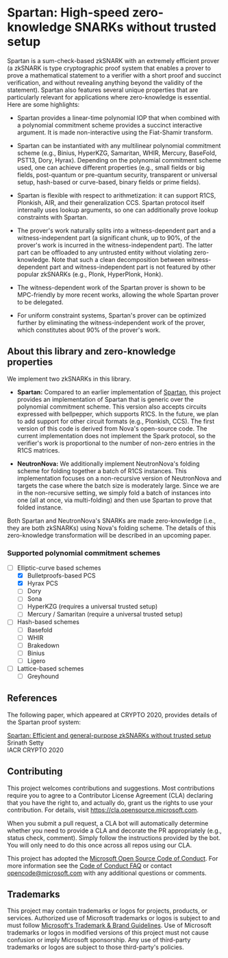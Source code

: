 # Spartan: High-speed zero-knowledge SNARKs without trusted setup
Spartan is a sum-check-based zkSNARK with an extremely efficient prover (a zkSNARK is type cryptographic proof system that enables a prover to prove a mathematical statement to a verifier with a short proof and succinct verification, and without revealing anything beyond the validity of the statement). Spartan also features several unique properties that are particularly relevant for applications where zero-knowledge is essential. Here are some highlights:

* Spartan provides a linear-time polynomial IOP that when combined with a polynomial commitment scheme provides a succinct interactive argument. It is made non-interactive using the Fiat-Shamir transform.

* Spartan can be instantiated with any multilinear polynomial commitment scheme (e.g., Binius, HyperKZG, Samaritan, WHIR, Mercury, BaseFold, PST13, Dory, Hyrax). Depending on the polynomial commitment scheme used, one can achieve different properties (e.g., small fields or big fields, post-quantum or pre-quantum security, transparent or universal setup, hash-based or curve-based, binary fields or prime fields).

* Spartan is flexible with respect to arithmetization: it can support R1CS, Plonkish, AIR, and their generalization CCS. Spartan protocol itself internally uses lookup arguments, so one can additionally prove lookup constraints with Spartan.

* The prover's work naturally splits into a witness-dependent part and a witness-independent part (a significant chunk, up to 90%, of the prover's work is incurred in the witness-independent part). The latter part can be offloaded to any untrusted entity without violating zero-knowledge. Note that such a clean decomposition between witness-dependent part and witness-independent part is not featured by other popular zkSNARKs (e.g., Plonk, HyperPlonk, Honk).

* The witness-dependent work of the Spartan prover is shown to be MPC-friendly by more recent works, allowing the whole Spartan prover to be delegated.

* For uniform constraint systems, Spartan's prover can be optimized further by eliminating the witness-independent work of the prover, which constitutes about 90% of the prover's work.

## About this library and zero-knowledge properties
We implement two zkSNARKs in this library.

* **Spartan:** Compared to an earlier implementation of [Spartan](https://github.com/Microsoft/Spartan), this project provides an implementation of Spartan that is generic over the polynomial commitment scheme. This version also accepts circuits expressed with bellpepper, which supports R1CS. In the future, we plan to add support for other circuit formats (e.g., Plonkish, CCS). The first version of this code is derived from Nova's open-source code. The current implementation does not implement the Spark protocol, so the verifier's work is proportional to the number of non-zero entries in the R1CS matrices.

* **NeutronNova:** We additionally implement NeutronNova's folding scheme for folding together a batch of R1CS instances. This implementation focuses on a non-recursive version of NeutronNova and targets the case where the batch size is moderately large. Since we are in the non-recursive setting, we simply fold a batch of instances into one (all at once, via multi-folding) and then use Spartan to prove that folded instance.

Both Spartan and NeutronNova's SNARKs are made zero-knowledge (i.e., they are both zkSNARKs) using Nova's folding scheme. The details of this zero-knowledge transformation will be described in an upcoming paper.

### Supported polynomial commitment schemes
- [ ] Elliptic-curve based schemes
  - [x] Bulletproofs-based PCS
  - [x] Hyrax PCS
  - [ ] Dory
  - [ ] Sona
  - [ ] HyperKZG (requires a universal trusted setup)
  - [ ] Mercury / Samaritan (require a universal trusted setup)
- [ ] Hash-based schemes
  - [ ] Basefold
  - [ ] WHIR
  - [ ] Brakedown
  - [ ] Binius
  - [ ] Ligero
- [ ] Lattice-based schemes
  - [ ] Greyhound

## References
The following paper, which appeared at CRYPTO 2020, provides details of the Spartan proof system:

[Spartan: Efficient and general-purpose zkSNARKs without trusted setup](https://eprint.iacr.org/2019/550) \
Srinath Setty \
IACR CRYPTO 2020

## Contributing

This project welcomes contributions and suggestions.  Most contributions require you to agree to a
Contributor License Agreement (CLA) declaring that you have the right to, and actually do, grant us
the rights to use your contribution. For details, visit https://cla.opensource.microsoft.com.

When you submit a pull request, a CLA bot will automatically determine whether you need to provide
a CLA and decorate the PR appropriately (e.g., status check, comment). Simply follow the instructions
provided by the bot. You will only need to do this once across all repos using our CLA.

This project has adopted the [Microsoft Open Source Code of Conduct](https://opensource.microsoft.com/codeofconduct/).
For more information see the [Code of Conduct FAQ](https://opensource.microsoft.com/codeofconduct/faq/) or
contact [opencode@microsoft.com](mailto:opencode@microsoft.com) with any additional questions or comments.

## Trademarks

This project may contain trademarks or logos for projects, products, or services. Authorized use of Microsoft 
trademarks or logos is subject to and must follow 
[Microsoft's Trademark & Brand Guidelines](https://www.microsoft.com/en-us/legal/intellectualproperty/trademarks/usage/general).
Use of Microsoft trademarks or logos in modified versions of this project must not cause confusion or imply Microsoft sponsorship.
Any use of third-party trademarks or logos are subject to those third-party's policies.